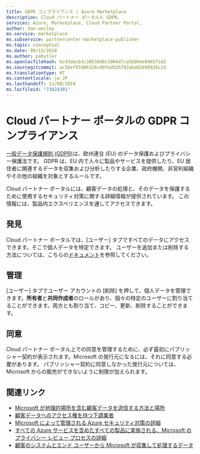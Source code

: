 ```yaml
---
title: GDPR コンプライアンス | Azure Marketplace
description: Cloud パートナー ポータルと GDPR。
services: Azure, Marketplace, Cloud Partner Portal,
author: dan-wesley
ms.service: marketplace
ms.subservice: partnercenter-marketplace-publisher
ms.topic: conceptual
ms.date: 09/13/2018
ms.author: pabutler
ms.openlocfilehash: bc43a6cb3c30638d8c3904d7ca5b004e0905f1d2
ms.sourcegitcommit: ac56ef07d86328c40fed5b5792a6a02698926c2d
ms.translationtype: HT
ms.contentlocale: ja-JP
ms.lasthandoff: 11/08/2019
ms.locfileid: "73824301"
---
```

<a name="cloud-partner-portal-gdpr-compliance"></a>Cloud パートナー ポータルの GDPR コンプライアンス
====================================

[一般データ保護規則 (GDPR)](https://ec.europa.eu/info/law/law-topic/data-protection/reform_en/)は、欧州連合 (EU) のデータ保護およびプライバシー保護法です。 GDPR は、EU 内で人々に製品やサービスを提供したり、EU 居住者に関連するデータを収集および分析したりする企業、政府機関、非営利組織やその他の組織を対象とするルールです。

Cloud パートナー ポータルには、顧客データの処理と、そのデータを保護するために使用するセキュリティ対策に関する詳細情報が提供されています。 この情報には、製品内エクスペリエンスを通してアクセスできます。

<a name="discover"></a>発見
--------

Cloud パートナー ポータルでは、[ユーザー] タブですべてのデータにアクセスできます。そこで個人データを特定できます。 ユーザーを追加または削除する方法については、こちらの[ドキュメント](./cloud-partner-portal-manage-users.md)を参照してください。

<a name="manage"></a>管理
------

[ユーザー] タブでユーザー アカウントの [削除] を押して、個人データを管理できます。**所有者**と**共同作成者**のロールがあり、個々の特定のユーザーに割り当てることができます。両方とも割り当て、コピー、更新、削除することができます。

<a name="consent"></a>同意
-------

Cloud パートナー ポータル上での同意を管理するために、必ず最初にパブリッシャー契約が表示されます。Microsoft の発行元になるには、それに同意する必要があります。 パブリッシャー契約に同意しなかった発行元については、Microsoft からの販売ができないように制限が加えられます。

<a name="related-links"></a>関連リンク
-------------

-   [Microsoft が地理的場所を含む顧客データを送信する方法と場所](https://www.microsoft.com/trustcenter/privacy/where-your-data-is-located)
-   [顧客データへのアクセス権を持つ下請業者](https://aka.ms/Online_Serv_Subcontractor_List)
-   [Microsoft によって管理される Azure セキュリティ対策の詳細](https://download.microsoft.com/download/1/6/0/160216AA-8445-480B-B60F-5C8EC8067FCA/WindowsAzure-SecurityPrivacyCompliance.pdf)
-   [すべての Azure サービスを含めたすべての製品に実施される、Microsoft のプライバシー レビュー プロセスの詳細](https://www.microsoft.com/trustcenter/privacy/we-set-and-adhere-to-stringent-standards)
-   [顧客のシステムとエンド ユーザーから Microsoft が収集して処理するデータ](https://www.microsoft.com/trustcenter/privacy/you-own-your-data)
